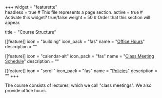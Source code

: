 +++
widget = "featurette"  
headless = true  # This file represents a page section.
active = true  # Activate this widget? true/false
weight = 50  # Order that this section will appear.

title = "Course Structure"

[[feature]]
  icon = "building"
  icon_pack = "fas"
  name = "[Office Hours](/officehours)"
  description = ""
  
[[feature]]
  icon = "calendar-alt"
  icon_pack = "fas"
  name = "[Class Meeting Schedule](/cm_schedule)"
  description = ""  

[[feature]]
  icon = "scroll"
  icon_pack = "fas"
  name = "[Policies](/policies)"
  description = ""
+++

The course consists of lectures, which we call "class meetings". We also provide office hours.
